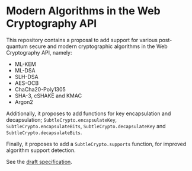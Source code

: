 # Modern Algorithms in the Web Cryptography API

This repository contains a proposal to add support for various
post-quantum secure and modern cryptographic algorithms in the
Web Cryptography API, namely:

- ML-KEM
- ML-DSA
- SLH-DSA
- AES-OCB
- ChaCha20-Poly1305
- SHA-3, cSHAKE and KMAC
- Argon2

Additionally, it proposes to add functions for key encapsulation and decapsulation;
`SubtleCrypto.encapsulateKey`, `SubtleCrypto.encapsulateBits`,
`SubtleCrypto.decapsulateKey` and `SubtleCrypto.decapsulateBits`.

Finally, it proposes to add a `SubtleCrypto.supports` function,
for improved algorithm support detection.

See the [draft specification](https://twiss.github.io/webcrypto-modern-algos/).
